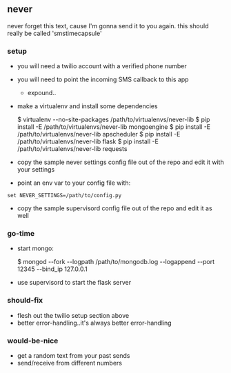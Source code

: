 ## never
never forget this text, cause I'm gonna send it to you again. 
this should really be called 'smstimecapsule'


### setup
 - you will need a twilio account with a verified phone number
 - you will need to point the incoming SMS callback to this app
   - expound..
 - make a virtualenv and install some dependencies

    $ virtualenv --no-site-packages /path/to/virtualenvs/never-lib
    $ pip install -E /path/to/virtualenvs/never-lib mongoengine
    $ pip install -E /path/to/virtualenvs/never-lib apscheduler
    $ pip install -E /path/to/virtualenvs/never-lib flask
    $ pip install -E /path/to/virtualenvs/never-lib requests
 
 - copy the sample never settings config file out of the repo and edit it with your settings
 - point an env var to your config file with:
 
 ```
 set NEVER_SETTINGS=/path/to/config.py
 ```
 - copy the sample supervisord config file out of the repo and edit it as well


### go-time
 - start mongo:

    $ mongod --fork --logpath /path/to/mongodb.log --logappend --port 12345 --bind_ip 127.0.0.1
 
 - use supervisord to start the flask server


### should-fix
 - flesh out the twilio setup section above
 - better error-handling..it's always better error-handling


### would-be-nice
 - get a random text from your past sends
 - send/receive from different numbers
